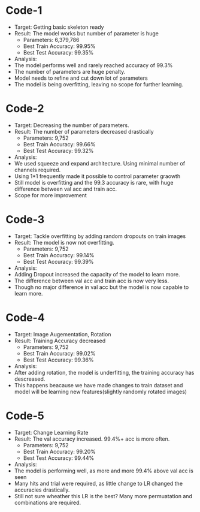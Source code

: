 # Code-1

- Target: Getting basic skeleton ready
- Result: The model works but number of parameter is huge
  - Parameters: 6,379,786
  - Best Train Accuracy: 99.95%
  - Best Test Accuracy: 99.35%
- Analysis:
 - The model performs well and rarely reached accuracy of 99.3%
 - The number of parameters are huge penalty.
 - Model needs to refine and cut down lot of parameters
 - The model is being overfitting, leaving no scope for further learning.

# Code-2

- Target: Decreasing the number of parameters.
- Result: The number of parameters decreased drastically
  - Parameters: 9,752
  - Best Train Accuracy: 99.66%
  - Best Test Accuracy: 99.32%
- Analysis:
 - We used squeeze and expand architecture. Using minimal number of channels required.
 - Using 1*1 frequently made it possible to control parameter graowth
 - Still model is overfitting and the 99.3 accuracy is rare, with huge difference between val acc and train acc.
 - Scope for more improvement

# Code-3

- Target: Tackle overfitting by adding random dropouts on train images
- Result: The model is now not overfitting.
  - Parameters: 9,752
  - Best Train Accuracy: 99.14%
  - Best Test Accuracy: 99.39%
- Analysis:
 - Adding Dropout increased the capacity of the model to learn more.
 - The difference between val acc and train acc is now very less.
 - Though no major difference in val acc but the model is now capable to learn more.

# Code-4

- Target: Image Augementation, Rotation
- Result: Training Accuracy decreased
  - Parameters: 9,752
  - Best Train Accuracy: 99.02%
  - Best Test Accuracy: 99.36%
- Analysis:
 - After adding rotation, the model is underfitting, the training accuracy has descreased.
 - This happens beacause we have made changes to train dataset and model will be learning new features(slightly randomly rotated images)

# Code-5
- Target: Change Learning Rate
- Result: The val accuracy increased. 99.4%+ acc is more often.
  - Parameters: 9,752
  - Best Train Accuracy: 99.20%
  - Best Test Accuracy: 99.44%
- Analysis:
 - The model is performing well, as more and more 99.4% above val acc is seen
 - Many hits and trial were required, as little change to LR changed the accuracies drastically.
 - Still not sure wheather this LR is the best? Many more permuatation and combinations are required.

